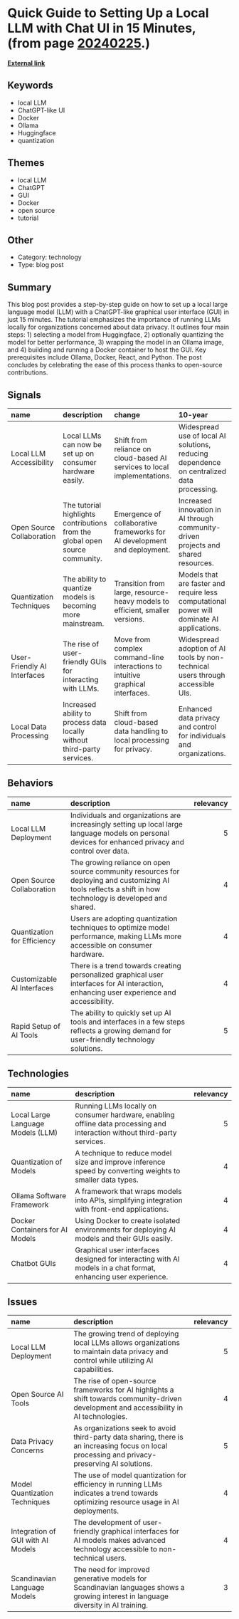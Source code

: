 # __Quick Guide to Setting Up a Local LLM with Chat UI in 15 Minutes__, (from page [20240225](https://kghosh.substack.com/p/20240225).)

__[External link](https://towardsdatascience.com/set-up-a-local-llm-on-cpu-with-chat-ui-in-15-minutes-4cdc741408df)__



## Keywords

* local LLM
* ChatGPT-like UI
* Docker
* Ollama
* Huggingface
* quantization

## Themes

* local LLM
* ChatGPT
* GUI
* Docker
* open source
* tutorial

## Other

* Category: technology
* Type: blog post

## Summary

This blog post provides a step-by-step guide on how to set up a local large language model (LLM) with a ChatGPT-like graphical user interface (GUI) in just 15 minutes. The tutorial emphasizes the importance of running LLMs locally for organizations concerned about data privacy. It outlines four main steps: 1) selecting a model from Huggingface, 2) optionally quantizing the model for better performance, 3) wrapping the model in an Ollama image, and 4) building and running a Docker container to host the GUI. Key prerequisites include Ollama, Docker, React, and Python. The post concludes by celebrating the ease of this process thanks to open-source contributions.

## Signals

| name                        | description                                                                  | change                                                                         | 10-year                                                                                    | driving-force                                                             |   relevancy |
|:----------------------------|:-----------------------------------------------------------------------------|:-------------------------------------------------------------------------------|:-------------------------------------------------------------------------------------------|:--------------------------------------------------------------------------|------------:|
| Local LLM Accessibility     | Local LLMs can now be set up on consumer hardware easily.                    | Shift from reliance on cloud-based AI services to local implementations.       | Widespread use of local AI solutions, reducing dependence on centralized data processing.  | Growing privacy concerns and the need for data sovereignty.               |           5 |
| Open Source Collaboration   | The tutorial highlights contributions from the global open source community. | Emergence of collaborative frameworks for AI development and deployment.       | Increased innovation in AI through community-driven projects and shared resources.         | Desire for transparency and collective improvement in technology.         |           4 |
| Quantization Techniques     | The ability to quantize models is becoming more mainstream.                  | Transition from large, resource-heavy models to efficient, smaller versions.   | Models that are faster and require less computational power will dominate AI applications. | Demand for efficient AI solutions in consumer devices and edge computing. |           4 |
| User-Friendly AI Interfaces | The rise of user-friendly GUIs for interacting with LLMs.                    | Move from complex command-line interactions to intuitive graphical interfaces. | Widespread adoption of AI tools by non-technical users through accessible UIs.             | Need for democratization of AI technology for everyday users.             |           5 |
| Local Data Processing       | Increased ability to process data locally without third-party services.      | Shift from cloud-based data handling to local processing for privacy.          | Enhanced data privacy and control for individuals and organizations.                       | Stricter data protection regulations and user privacy awareness.          |           5 |

## Behaviors

| name                        | description                                                                                                                                                |   relevancy |
|:----------------------------|:-----------------------------------------------------------------------------------------------------------------------------------------------------------|------------:|
| Local LLM Deployment        | Individuals and organizations are increasingly setting up local large language models on personal devices for enhanced privacy and control over data.      |           5 |
| Open Source Collaboration   | The growing reliance on open source community resources for deploying and customizing AI tools reflects a shift in how technology is developed and shared. |           4 |
| Quantization for Efficiency | Users are adopting quantization techniques to optimize model performance, making LLMs more accessible on consumer hardware.                                |           4 |
| Customizable AI Interfaces  | There is a trend towards creating personalized graphical user interfaces for AI interaction, enhancing user experience and accessibility.                  |           4 |
| Rapid Setup of AI Tools     | The ability to quickly set up AI tools and interfaces in a few steps reflects a growing demand for user-friendly technology solutions.                     |           5 |

## Technologies

| name                              | description                                                                                                               |   relevancy |
|:----------------------------------|:--------------------------------------------------------------------------------------------------------------------------|------------:|
| Local Large Language Models (LLM) | Running LLMs locally on consumer hardware, enabling offline data processing and interaction without third-party services. |           5 |
| Quantization of Models            | A technique to reduce model size and improve inference speed by converting weights to smaller data types.                 |           4 |
| Ollama Software Framework         | A framework that wraps models into APIs, simplifying integration with front-end applications.                             |           4 |
| Docker Containers for AI Models   | Using Docker to create isolated environments for deploying AI models and their GUIs easily.                               |           4 |
| Chatbot GUIs                      | Graphical user interfaces designed for interacting with AI models in a chat format, enhancing user experience.            |           4 |

## Issues

| name                              | description                                                                                                                                    |   relevancy |
|:----------------------------------|:-----------------------------------------------------------------------------------------------------------------------------------------------|------------:|
| Local LLM Deployment              | The growing trend of deploying local LLMs allows organizations to maintain data privacy and control while utilizing AI capabilities.           |           5 |
| Open Source AI Tools              | The rise of open-source frameworks for AI highlights a shift towards community-driven development and accessibility in AI technologies.        |           4 |
| Data Privacy Concerns             | As organizations seek to avoid third-party data sharing, there is an increasing focus on local processing and privacy-preserving AI solutions. |           5 |
| Model Quantization Techniques     | The use of model quantization for efficiency in running LLMs indicates a trend towards optimizing resource usage in AI deployments.            |           4 |
| Integration of GUI with AI Models | The development of user-friendly graphical interfaces for AI models makes advanced technology accessible to non-technical users.               |           4 |
| Scandinavian Language Models      | The need for improved generative models for Scandinavian languages shows a growing interest in language diversity in AI training.              |           3 |